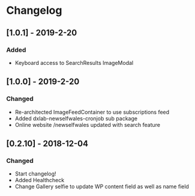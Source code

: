 # Changelog

## [1.0.1] - 2019-2-20

### Added

* Keyboard access to SearchResults ImageModal

## [1.0.0] - 2019-2-20

### Changed

* Re-architected ImageFeedContainer to use subscriptions feed
* Added dxlab-newselfwales-cronjob sub package
* Online website /newselfwales updated with search feature

## [0.2.10] - 2018-12-04

### Changed

* Start changelog!
* Added Healthcheck
* Change Gallery selfie to update WP content field as well as name field
